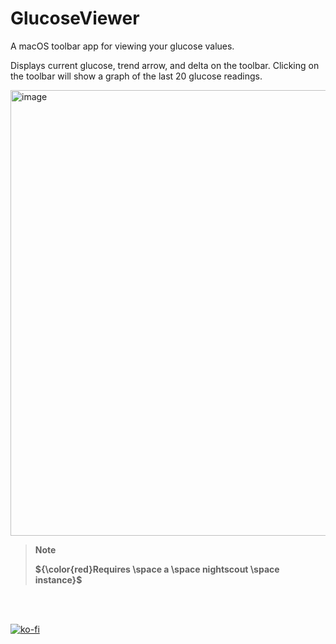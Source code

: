# GlucoseViewer

A macOS toolbar app for viewing your glucose values. 

Displays current glucose, trend arrow, and delta on the toolbar. Clicking on the toolbar will show a graph of the last 20 glucose readings.

<img width="713" alt="image" src="https://user-images.githubusercontent.com/155993/212812755-98daa704-de84-496b-a91e-569946e7e64c.png">

> __Note__
>
> **${\color{red}Requires \space a \space nightscout \space instance}$**

<br><br>

[![ko-fi](https://ko-fi.com/img/githubbutton_sm.svg)](https://ko-fi.com/I3I0HXC2A)
